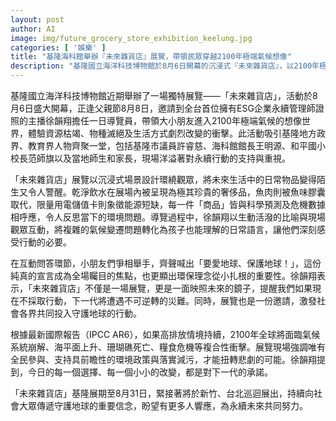 ```yaml
---
layout: post
author: AI
image: img/future_grocery_store_exhibition_keelung.jpg
categories: [ '娛樂' ]
title: "基隆海科館舉辦『未來雜貨店』展覽，帶領民眾穿越2100年極端氣候想像"
description: "基隆國立海洋科技博物館於8月6日開幕的沉浸式『未來雜貨店』，以2100年極端氣候為想像，透過展品與互動導覽讓大小朋友感受資源枯竭與物種滅絕衝擊。主播徐韻翔擔任一日導覽員，以生活化語言解釋氣候危機，現場小朋友齊喊保護地球，展現環保理念從小扎根。根據IPCC AR6報告，若高排放持續，地球將面臨複合性災難，展覽強調全民參與與前瞻政策的重要。活動吸引地方人士共襄盛舉，展期至8月31日，接續新竹、台北巡迴，持續倡議永續行動。"
---
```

基隆國立海洋科技博物館近期舉辦了一場獨特展覽——「未來雜貨店」，活動於8月6日盛大開幕，正逢父親節8月8日，邀請到全台首位擁有ESG企業永續管理師證照的主播徐韻翔擔任一日導覽員，帶領大小朋友進入2100年極端氣候的想像世界，體驗資源枯竭、物種滅絕及生活方式劇烈改變的衝擊。此活動吸引基隆地方政界、教育界人物齊聚一堂，包括基隆市議員許睿慈、海科館館長王明源、和平國小校長范師旗以及當地師生和家長，現場洋溢著對永續行動的支持與重視。

「未來雜貨店」展覽以沉浸式場景設計環繞觀眾，將未來生活中的日常物品變得陌生又令人警醒。乾淨飲水在展場內被呈現為極其珍貴的奢侈品，魚肉則被魚味膠囊取代，限量用電儲值卡則象徵能源短缺，每一件「商品」皆與科學預測及危機數據相呼應，令人反思當下的環境問題。導覽過程中，徐韻翔以生動活潑的比喻與現場觀眾互動，將複雜的氣候變遷問題轉化為孩子也能理解的日常語言，讓他們深刻感受行動的必要。

在互動問答環節，小朋友們爭相舉手，齊聲喊出「要愛地球、保護地球！」，這份純真的宣言成為全場矚目的焦點，也更顯出環保理念從小扎根的重要性。徐韻翔表示，「未來雜貨店」不僅是一場展覽，更是一面映照未來的鏡子，提醒我們如果現在不採取行動，下一代將遭遇不可逆轉的災難。同時，展覽也是一份邀請，激發社會各界共同投入守護地球的行動。

根據最新國際報告（IPCC AR6），如果高排放情境持續，2100年全球將面臨氣候系統崩解、海平面上升、珊瑚礁死亡、糧食危機等複合性衝擊。展覽現場強調唯有全民參與、支持具前瞻性的環境政策與落實減污，才能扭轉悲劇的可能。徐韻翔提到，今日的每一個選擇、每一個小小的改變，都是對下一代的承諾。

「未來雜貨店」基隆展期至8月31日，緊接著將於新竹、台北巡迴展出，持續向社會大眾傳遞守護地球的重要信念，盼望有更多人響應，為永續未來共同努力。